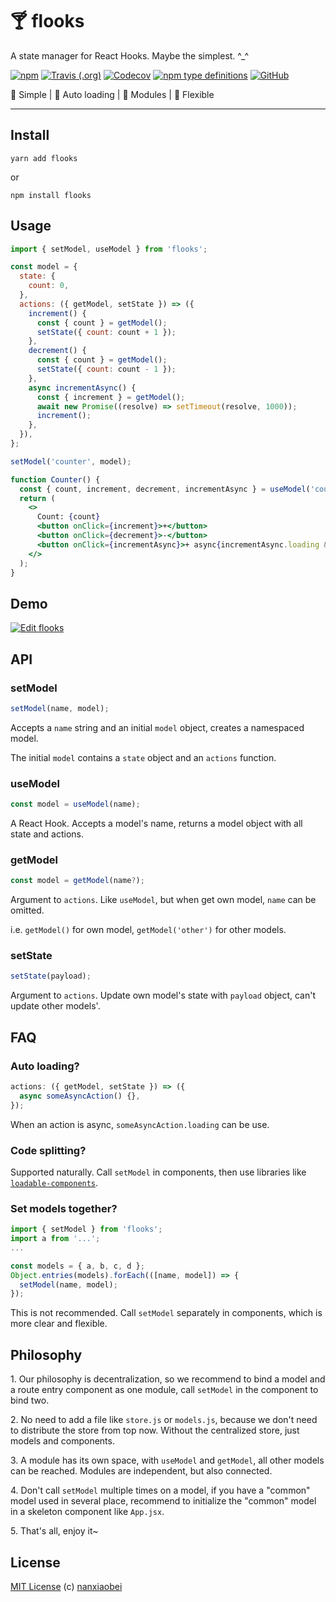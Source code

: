 # 🍸 flooks

A state manager for React Hooks. Maybe the simplest. ^\_^

[![npm](https://img.shields.io/npm/v/flooks?style=flat-square)](https://www.npmjs.com/package/flooks)
[![Travis (.org)](https://img.shields.io/travis/nanxiaobei/flooks?style=flat-square)](https://travis-ci.org/nanxiaobei/flooks)
[![Codecov](https://img.shields.io/codecov/c/github/nanxiaobei/flooks?style=flat-square)](https://codecov.io/gh/nanxiaobei/flooks)
[![npm type definitions](https://img.shields.io/npm/types/typescript?style=flat-square)](https://github.com/nanxiaobei/flooks/blob/master/src/index.ts)
[![GitHub](https://img.shields.io/github/license/nanxiaobei/flooks?style=flat-square)](https://github.com/nanxiaobei/flooks/blob/master/LICENSE)

🍰 Simple | 🍭 Auto loading | 🍕 Modules | 🥂 Flexible

---

## Install

```shell
yarn add flooks
```

or

```shell
npm install flooks
```

## Usage

```jsx harmony
import { setModel, useModel } from 'flooks';

const model = {
  state: {
    count: 0,
  },
  actions: ({ getModel, setState }) => ({
    increment() {
      const { count } = getModel();
      setState({ count: count + 1 });
    },
    decrement() {
      const { count } = getModel();
      setState({ count: count - 1 });
    },
    async incrementAsync() {
      const { increment } = getModel();
      await new Promise((resolve) => setTimeout(resolve, 1000));
      increment();
    },
  }),
};

setModel('counter', model);

function Counter() {
  const { count, increment, decrement, incrementAsync } = useModel('counter');
  return (
    <>
      Count: {count}
      <button onClick={increment}>+</button>
      <button onClick={decrement}>-</button>
      <button onClick={incrementAsync}>+ async{incrementAsync.loading && '...'}</button>
    </>
  );
}
```

## Demo

[![Edit flooks](https://codesandbox.io/static/img/play-codesandbox.svg)](https://codesandbox.io/s/flooks-gqye5)

## API

### setModel

```js
setModel(name, model);
```

Accepts a `name` string and an initial `model` object, creates a namespaced model.

The initial `model` contains a `state` object and an `actions` function.

### useModel

```js
const model = useModel(name);
```

A React Hook. Accepts a model's name, returns a model object with all state and actions.

### getModel

```js
const model = getModel(name?);
```

Argument to `actions`. Like `useModel`, but when get own model, `name` can be omitted.

i.e. `getModel()` for own model, `getModel('other')` for other models.

### setState

```js
setState(payload);
```

Argument to `actions`. Update own model's state with `payload` object, can't update other models'.

## FAQ

### Auto loading?

```js
actions: ({ getModel, setState }) => ({
  async someAsyncAction() {},
});
```

When an action is async, `someAsyncAction.loading` can be use.

### Code splitting?

Supported naturally. Call `setModel` in components, then use libraries like [`loadable-components`](https://github.com/smooth-code/loadable-components).

### Set models together?

```js
import { setModel } from 'flooks';
import a from '...';
...

const models = { a, b, c, d };
Object.entries(models).forEach(([name, model]) => {
  setModel(name, model);
});
```

This is not recommended. Call `setModel` separately in components, which is more clear and flexible.

## Philosophy

1\. Our philosophy is decentralization, so we recommend to bind a model and a route entry component as one module, call `setModel` in the component to bind two.

2\. No need to add a file like `store.js` or `models.js`, because we don't need to distribute the store from top now. Without the centralized store, just models and components.

3\. A module has its own space, with `useModel` and `getModel`, all other models can be reached. Modules are independent, but also connected.

4\. Don't call `setModel` multiple times on a model, if you have a "common" model used in several place, recommend to initialize the "common" model in a skeleton component like `App.jsx`.

5\. That's all, enjoy it~

## License

[MIT License](https://github.com/nanxiaobei/flooks/blob/master/LICENSE) (c) [nanxiaobei](https://mrlee.me/)
